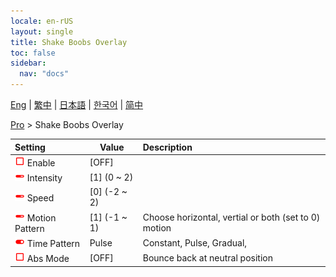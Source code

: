 ```yaml
---
locale: en-rUS
layout: single
title: Shake Boobs Overlay
toc: false
sidebar:
  nav: "docs"
---
```

[Eng](/dancexr/menu/2025.4/actor/shake_boobs_overlay) | [繁中](/tw/dancexr/menu/2025.4/actor/shake_boobs_overlay) | [日本語](/jp/dancexr/menu/2025.4/actor/shake_boobs_overlay) | [한국어](/kr/dancexr/menu/2025.4/actor/shake_boobs_overlay) | [简中](/zh/dancexr/menu/2025.4/actor/shake_boobs_overlay)

[Pro](../menu#Pro) > Shake Boobs Overlay



| Setting | Value | Description |
| :--- | --- | :--- |
| <img src="/images/icon/ic_check_off.png" alt="check off icon"/> Enable</nobr>| [OFF] | 
| <img src="/images/icon/ic_slider.png" alt="slider icon"/> Intensity</nobr>| [1] (0 ~ 2) | 
| <img src="/images/icon/ic_slider.png" alt="slider icon"/> Speed</nobr>| [0] (-2 ~ 2) | 
| <img src="/images/icon/ic_slider.png" alt="slider icon"/> Motion Pattern</nobr>| [1] (-1 ~ 1) | Choose horizontal, vertial or both (set to 0) motion
| <img src="/images/icon/ic_toggle_on.png" alt="toggle on icon"/> Time Pattern</nobr>| Pulse | Constant, Pulse, Gradual, 
| <img src="/images/icon/ic_check_off.png" alt="check off icon"/> Abs Mode</nobr>| [OFF] | Bounce back at neutral position

